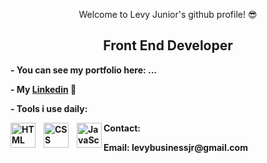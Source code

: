 <p align="center">Welcome to Levy Junior's github profile! 😎</p>
<h2 align="center"><b>Front End Developer<b></h2>

<p>- You can see my portfolio here: ...</p>
  <p>- My <a href="https://www.linkedin.com/in/levy-gomes-23543224a/">Linkedin</a> 💼</p>
<p>- Tools i use daily:</p>
<img align="left" alt="HTML" width="40px" style="padding-right:10px;" src="https://cdn.jsdelivr.net/gh/devicons/devicon/icons/html5/html5-plain.svg" />
<img align="left" alt="CSS" width="40px" style="padding-right:10px;" src="https://cdn.jsdelivr.net/gh/devicons/devicon/icons/css3/css3-plain.svg" />
<img align="left" alt="JavaScript" width="40px" src="https://cdn.jsdelivr.net/gh/devicons/devicon/icons/javascript/javascript-plain.svg" />

  <p>Contact:</p>
  <p>Email: levybusinessjr@gmail.com</p>

